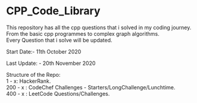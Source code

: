 # CPP_Code_Library
This repository has all the cpp questions that i solved in my coding journey.  
From the basic cpp programmes to complex graph algorithms.    
Every Question that i solve will be updated. 

Start Date:- 11th October 2020

Last Update: - 20th November 2020

Structure of the Repo:   
1 - x: HackerRank.      
200 - x : CodeChef Challenges - Starters/LongChallenge/Lunchtime.  
400 - x : LeetCode Questions/Challenges.  

